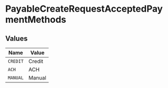 # PayableCreateRequestAcceptedPaymentMethods


## Values

| Name     | Value    |
| -------- | -------- |
| `CREDIT` | Credit   |
| `ACH`    | ACH      |
| `MANUAL` | Manual   |